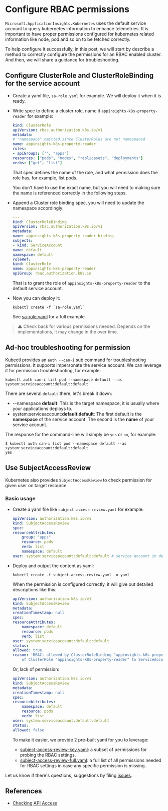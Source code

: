 # Configure RBAC permissions

`Microsoft.ApplicationInsights.Kubernetes` uses the default service account to query kubernetes information to enhance telemetries. It is important to have proper permissions configured for kubernetes related information like node, pod and so on to be fetched correctly.

To help configure it successfully, in this post, we will start by describe a method to correctly configure the permissions for an RBAC enabled cluster. And then, we will share a guidance for troubleshooting.

## Configure ClusterRole and ClusterRoleBinding for the service account

* Create a yaml file, `sa-role.yaml` for example. We will deploy it when it is ready.

* Write spec to define a cluster role, name it `appinsights-k8s-property-reader` for example:
 
    ```yaml
    kind: ClusterRole
    apiVersion: rbac.authorization.k8s.io/v1
    metadata:
    # "namespace" omitted since ClusterRoles are not namespaced
    name: appinsights-k8s-property-reader
    rules:
    - apiGroups: ["", "apps"]
    resources: ["pods", "nodes", "replicasets", "deployments"]
    verbs: ["get", "list"]
    ```
    That spec defines the name of the role, and what permission does the role has, for example, list pods.

    You don't have to use the exact name, but you will need to making sure the name is referenced correctly in the following steps.

* Append a Cluster role binding spec, you will need to update the namespace accordingly:

    ```yaml
    ---
    kind: ClusterRoleBinding
    apiVersion: rbac.authorization.k8s.io/v1
    metadata:
    name: appinsights-k8s-property-reader-binding
    subjects:
    - kind: ServiceAccount
    name: default
    namespace: default
    roleRef:
    kind: ClusterRole
    name: appinsights-k8s-property-reader
    apiGroup: rbac.authorization.k8s.io
    ```
    
    That is to grant the role of `appinsights-k8s-property-reader` to the default service account.
    
* Now you can deploy it:

    ```shell
    kubectl create -f `sa-role.yaml`
    ```
    See [sa-role.yaml](sa-role.yaml) for a full example.

> :warning: Check back for various permissions needed. Depends on the implementations, it may change in the over time.

## Ad-hoc troubleshooting for permission

Kubectl provides an `auth --can-i` sub command for troubleshooting permissions. It supports impersonate the service account. We can leverage it for permission troubleshooting, for example:

```shell
kubectl auth can-i list pod --namespace default --as system:serviceaccount:default:default
```

There are several `default` there, let's break it down:

* --namespace **default**: This is the target namespace, it is usually where your applications deploys to.
* system:serviceaccount:**default**:**default**: The first default is the **namespace** of the service account. The second is the **name** of your service account.

The response for the command-line will simply be `yes` or `no`, for example:

```shell
$ kubectl auth can-i list pod --namespace default --as system:serviceaccount:default:default
yes
```

## Use SubjectAccessReview

Kubernetes also provides `SubjectAccessReview` to check permission for given user on target resource.

### Basic usage

* Create a yaml file like `subject-access-review.yaml` for example:

    ```yaml
    apiVersion: authorization.k8s.io/v1
    kind: SubjectAccessReview
    spec:
    resourceAttributes:
        group: "apps"
        resource: pods
        verb: list
        namespace: default
    user: system:serviceaccount:default:default # service account in default namespace and named default
    ```
* Deploy and output the content as yaml:

    ```shell
    kubectl create -f subject-access-review.yaml -o yaml
    ```
    When the permission is configured correctly, it will give out detailed descriptions like this:

    ```yaml
    apiVersion: authorization.k8s.io/v1
    kind: SubjectAccessReview
    metadata:
    creationTimestamp: null
    spec:
    resourceAttributes:
        namespace: default
        resource: pods
        verb: list
    user: system:serviceaccount:default:default
    status:
    allowed: true
    reason: 'RBAC: allowed by ClusterRoleBinding "appinsights-k8s-property-reader-binding"
        of ClusterRole "appinsights-k8s-property-reader" to ServiceAccount "default/default"'
    ```

    Or, lack of permission:
    
    ```yaml
    apiVersion: authorization.k8s.io/v1
    kind: SubjectAccessReview
    metadata:
    creationTimestamp: null
    spec:
    resourceAttributes:
        namespace: default
        resource: pods
        verb: list
    user: system:serviceaccount:default:default
    status:
    allowed: false
    ```

    To make it easier, we provide 2 pre-built yaml for you to leverage:

    * [subject-access-review-key.yaml](./subject-access-review-key.yaml): a subset of permissions for probing the RBAC settings.
    * [subject-access-review-full.yaml](./subject-access-review-full.yaml): a full list of all permissions needed for RBAC settings in case any specific permission is missing.

Let us know if there's questions, suggestions by filing [issues](https://github.com/microsoft/ApplicationInsights-Kubernetes/issues).

## References

* [Checking API Access](https://kubernetes.io/docs/reference/access-authn-authz/authorization/#checking-api-access)
